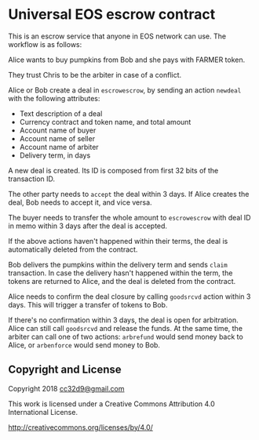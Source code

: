 # Universal EOS escrow contract

This is an escrow service that anyone in EOS network can use. The
workflow is as follows:

Alice wants to buy pumpkins from Bob and she pays with FARMER token.

They trust Chris to be the arbiter in case of a conflict.

Alice or Bob create a deal in `escrowescrow`, by sending an action
`newdeal` with the following attributes:

* Text description of a deal
* Currency contract and token name, and total amount
* Account name of buyer
* Account name of seller
* Account name of arbiter
* Delivery term, in days

A new deal is created. Its ID is composed from first 32 bits of the
transaction ID.

The other party needs to `accept` the deal within 3 days. If Alice creates
the deal, Bob needs to accept it, and vice versa.

The buyer needs to transfer the whole amount to `escrowescrow` with deal
ID in memo within 3 days after the deal is accepted. 

If the above actions haven't happened within their terms, the deal is
automatically deleted from the contract.

Bob delivers the pumpkins within the delivery term and sends `claim`
transaction. In case the delivery hasn't happened within the term, the
tokens are returned to Alice, and the deal is deleted from the contract.

Alice needs to confirm the deal closure by calling `goodsrcvd` action
within 3 days. This will trigger a transfer of tokens to Bob.

If there's no confirmation within 3 days, the deal is open for
arbitration. Alice can still call `goodsrcvd` and release the funds. At
the same time, the arbiter can call one of two actions: `arbrefund`
would send money back to Alice, or `arbenforce` would send money to Bob.



## Copyright and License

Copyright 2018 cc32d9@gmail.com

This work is licensed under a Creative Commons Attribution 4.0
International License.

http://creativecommons.org/licenses/by/4.0/

